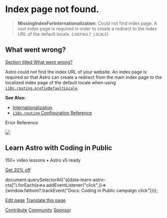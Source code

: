 Index page not found.
=====================

> **MissingIndexForInternationalization**: Could not find index page. A root index page is required in order to create a redirect to the index URL of the default locale. (`/DEFAULT_LOCALE`)

What went wrong?
----------------

[Section titled What went wrong?](#what-went-wrong)

Astro could not find the index URL of your website. An index page is required so that Astro can create a redirect from the main index page to the localized index page of the default locale when using [`i18n.routing.prefixDefaultLocale`](/en/reference/configuration-reference/#i18nroutingprefixdefaultlocale).

**See Also:**

*   [Internationalization](/en/guides/internationalization/#routing)
*   [`i18n.routing` Configuration Reference](/en/reference/configuration-reference/#i18nrouting)

Error Reference

![](/_astro/CodingInPublic.DpaYu7Qd_5sx41.webp)

Learn Astro with **Coding in Public**
-------------------------------------

150+ video lessons • Astro v5 ready

[Get 20% off](https://learnastro.dev?code=ASTRO_PROMO)

document.querySelectorAll("a\[data-learn-astro-cta\]").forEach(a=>a.addEventListener("click",()=>{window.fathom?.trackEvent("Docs: Coding in Public campaign click")}));

[Edit page](https://github.com/withastro/astro/blob/main/packages/astro/src/core/errors/errors-data.ts) [Translate this page](https://contribute.docs.astro.build/guides/i18n/)

[Contribute](/en/contribute/) [Community](https://astro.build/chat) [Sponsor](https://opencollective.com/astrodotbuild)